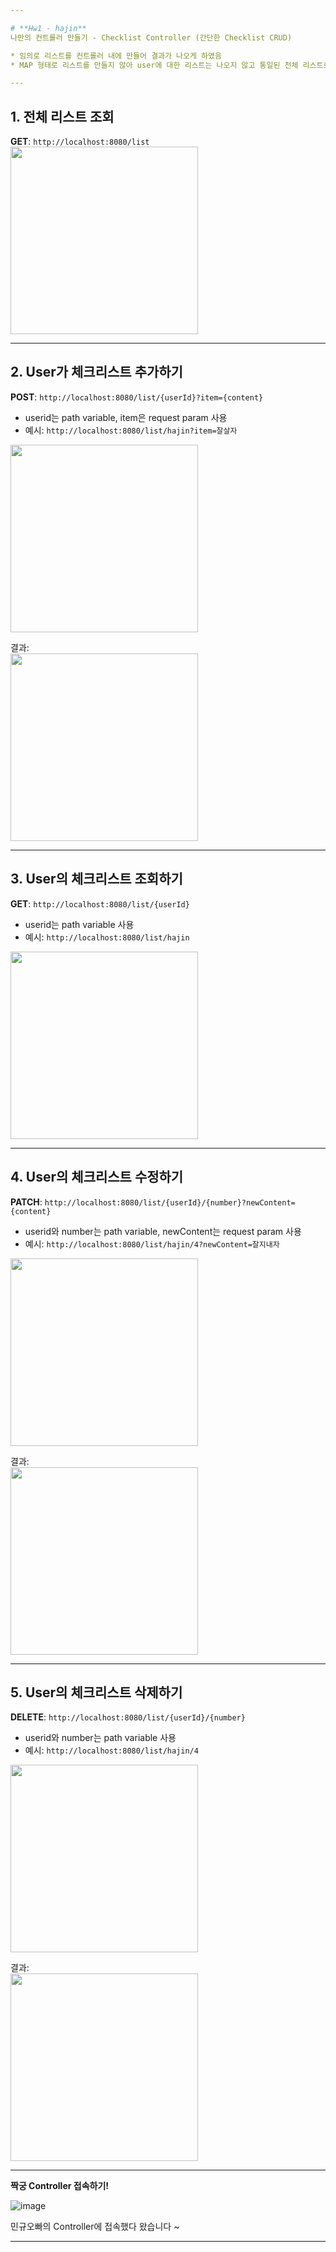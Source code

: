 ```yaml
---

# **Hw1 - hajin**  
나만의 컨트롤러 만들기 - Checklist Controller (간단한 Checklist CRUD)  

* 임의로 리스트를 컨트롤러 내에 만들어 결과가 나오게 하였음  
* MAP 형태로 리스트를 만들지 않아 user에 대한 리스트는 나오지 않고 통일된 전체 리스트로 결과가 나옴  

---
```


## 1. 전체 리스트 조회  
**GET**: `http://localhost:8080/list`  
<img src="https://github.com/user-attachments/assets/76e526c7-2289-49df-992d-90609024d8c2" width="300"/>  

---

## 2. User가 체크리스트 추가하기  
**POST**: `http://localhost:8080/list/{userId}?item={content}`  
- userid는 path variable, item은 request param 사용  
- 예시: `http://localhost:8080/list/hajin?item=잘살자`  
<img src="https://github.com/user-attachments/assets/4757045a-1156-4f56-93e0-4e619d83ee03" width="300"/>  

결과:  
<img src="https://github.com/user-attachments/assets/d019b14b-0a97-497d-a82a-9c2407805e88" width="300"/>  

---

## 3. User의 체크리스트 조회하기  
**GET**: `http://localhost:8080/list/{userId}`  
- userid는 path variable 사용  
- 예시: `http://localhost:8080/list/hajin`  
<img src="https://github.com/user-attachments/assets/4ae3efba-6a15-4b4a-b938-6825f16c0a96" width="300"/>  

---

## 4. User의 체크리스트 수정하기  
**PATCH**: `http://localhost:8080/list/{userId}/{number}?newContent={content}`  
- userid와 number는 path variable, newContent는 request param 사용  
- 예시: `http://localhost:8080/list/hajin/4?newContent=잘지내자`  
<img src="https://github.com/user-attachments/assets/65b9dee2-e6ea-4f00-8a44-7dd2e271de18" width="300"/>  

결과:  
<img src="https://github.com/user-attachments/assets/87265214-d4d0-4aeb-a618-b38412ce4855" width="300"/>  

---

## 5. User의 체크리스트 삭제하기  
**DELETE**: `http://localhost:8080/list/{userId}/{number}`  
- userid와 number는 path variable 사용  
- 예시: `http://localhost:8080/list/hajin/4`  
<img src="https://github.com/user-attachments/assets/f72a48b9-d6ca-4765-9f70-c1e633fdba5a" width="300"/>  

결과:  
<img src="https://github.com/user-attachments/assets/a7d1ae0f-51fb-4b34-8519-ce4956ede03e" width="300"/>  

---

**짝궁 Controller 접속하기!**

![image](https://github.com/user-attachments/assets/376f021b-5026-43ec-a94c-695c339be367)

민규오빠의 Controller에 접속했다 왔습니다 ~

---
